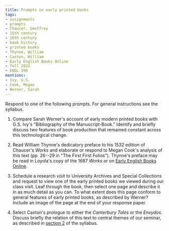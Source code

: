 ```yaml
---
title: Prompts on early printed books
tags:
- assignments
- prompts
- Chaucer, Geoffrey
- 15th century
- 16th century
- book history
- printed books
- Thynne, William
- Caxton, William
- Early English Books Online
- fall 2022
- ENGL 390
mentions:
- Ivy, G.S.
- Cook, Megan
- Werner, Sarah
---
```

Respond to one of the following prompts.
For general instructions see the syllabus.

1. Compare Sarah Werner's account of early modern printed books with G.S. Ivy's "Bibliography of the Manuscript-Book."
Identify and briefly discuss two features of book production that remained constant across this technological change.

1. Read William Thynne's dedicatory preface to his 1532 edition of Chaucer's *Works* and elaborate or respond to Megan Cook's analysis of this text (pp. 26--29 in "The First First Folios").
Thynne's preface may be read in Loyola's copy of the 1687 *Works* or on [Early English Books Online](https://www.proquest.com/eebo/docview/2248593320/C8ACCE0A95B14C17PQ/4).

1. Schedule a research visit to University Archives and Special Collections and request to view one of the early printed books we viewed during our class visit.
Leaf through the book, then select one page and describe it in as much detail as you can.
To what extent does this page conform to general features of early printed books, as described by Werner?
Include an image of the page at the end of your response paper.

1. Select Caxton's prologue to either the *Canterbury Tales* or the *Eneydos*.
Discuss briefly the relation of this text to central themes of our seminar, as described in [section 2](https://icornelius.github.io/zg-syllabi/files/engl390-2022-fall.pdf#section.2) of the syllabus.
